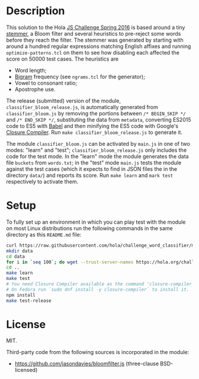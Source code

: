 # Description

This solution to the Hola [JS Challenge Spring 2016](https://github.com/hola/challenge_word_classifier) is based around a tiny [stemmer](https://en.wikipedia.org/wiki/Stemming), a Bloom filter and several heuristics to pre-reject some words before they reach the filter. The stemmer was generated by starting with around a hundred regular expressions matching English affixes and running `optimize-patterns.tcl` on them to see how disabling each affected the score on 50000 test cases. The heuristics are

* Word length;
* [Bigram](https://en.wikipedia.org/wiki/N-gram) frequency (see `ngrams.tcl` for the generator);
* Vowel to consonant ratio;
* Apostrophe use.

The release (submitted) version of the module, `classifier_bloom_release.js`, is automatically generated from `classifier_bloom.js` by removing the portions between `/* BEGIN_SKIP */` and `/* END_SKIP */`, substituting the data from `metadata`, converting ES2015 code to ES5 with [Babel](https://babeljs.io/) and then minifying the ES5 code with Google's [Closure Compiler](https://developers.google.com/closure/compiler/). Run `make classifier_bloom_release.js` to generate it.

The module `classifier_bloom.js` can be activated by `main.js` in one of two modes: "learn" and "test"; `classifier_bloom_release.js` only includes the code for the test mode. In the "learn" mode the module generates the data file `buckets` from `words.txt`; in the "test" mode `main.js` tests the module against the test cases (which it expects to find in JSON files the in the directory `data/`) and reports its score. Run `make learn` and `mark test` respectively to activate them.

# Setup

To fully set up an environment in which you can play test with the module on most Linux distributions run the following commands in the same directory as this `README.md` file:

```bash
curl https://raw.githubusercontent.com/hola/challenge_word_classifier/master/words.txt | tr '[:upper:]' '[:lower:]' > words.txt
mkdir data
cd data
for i in `seq 100`; do wget --trust-server-names https://hola.org/challenges/word_classifier/testcase; done
cd ..
make learn
make test
# You need Closure Compiler available as the command 'closure-compiler' to build the release.
# On Fedora run `sudo dnf install -y closure-compiler` to install it.
npm install
make test-release
```

# License

MIT.

Third-party code from the following sources is incorporated in the module:

* <https://github.com/jasondavies/bloomfilter.js> (three-clause BSD-licensed)
